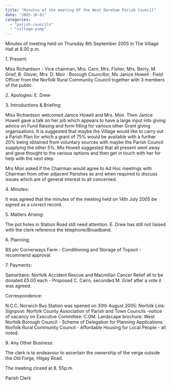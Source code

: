 ```yaml
---
title: "Minutes of the meeting Of the West Dereham Parish Council"
date: "2005-10-01"
categories: 
  - "parish-councils"
  - "village-pump"
---
```


Minutes of meeting held on Thursday 8th September 2005 in The Village Hall at 8.00 p.m.

1\. Present:

Miss Richardson - Vice chairman, Mrs. Carn, Mrs. Fisher, Mrs. Berry, M. Grief, B. Glover, Mrs. D. Moir : Borough Councillor, Ms Janice Howell : Field Officer from the Norfolk Rural Community Council together with 3 members of the public.

2\. Apologies: E. Drew

3\. Introductions & Briefing:

Miss Richardson welcomed Janice Howell and Mrs. Moir. Then Janice Howell gave a talk on her job which appears to have a large input into giving advice on Fund Raising and form filling for various other Grant giving organisations. It is suggested that maybe the Village would like to carry out a Parish Plan for which a grant of 75% would be available with a further 20% being obtained from voluntary sources with maybe the Parish Council supplying the other 5%. Mis Howell suggested that all present went away and gave thought to the various options and then get in touch with her for help with the next step.

Mrs Moir asked if the Chairman would agree to Ad Hoc meetings with Chairman from other adjacent Parishes as and when required to discuss issues which are of general interest to all concerned.

4\. Minutes:

It was agreed that the minutes of the meeting held on 14th July 2005 be signed as a correct record.

5\. Matters Arising:

The pot holes in Station Road still need attention. E. Drew has still not liaised with the clerk reference the telephone/Broadband.

6\. Planning:

BS plc Cornerways Farm - Conditioning and Storage of Topsoil - recommend approval.

7\. Payments:

Samaritans: Norfolk Accident Rescue and Macmillan Cancer Relief all to be donated £5.00 each - Proposed C. Cairn, seconded M. Grief after a vote it was agreed.

Correspondence:

N.C.C. Norwich Bus Station was opened on 30th August 2005: Norfolk Link: Signpost: Norfolk County Association of Parish and Town Councils -notice of vacancy on Executive Committee: C.GM. Landscape brochure: West Norfolk Borough Council - Scheme of Delegation for Planning Applications: Norfolk Rural Community Council - Affordable Housing for Local People - all noted.

9\. Any Other Business:

The clerk is to endeavour to ascertain the ownership of the verge outside the Old Forge, Hilgay Road.

The meeting closed at 8. 55p.m.

Parish Clerk
